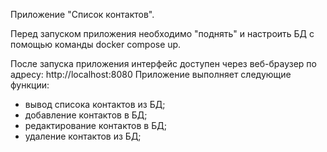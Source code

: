 Приложение "Список контактов".

Перед запуском приложения необходимо "поднять" и настроить БД с помощью команды docker compose up.

После запуска приложения интерфейс доступен через веб-браузер по адресу: http://localhost:8080
Приложение выполняет следующие функции:
- вывод списока контактов из БД;
- добавление контактов в БД;
- редактирование контактов в БД;
- удаление контактов из БД;
